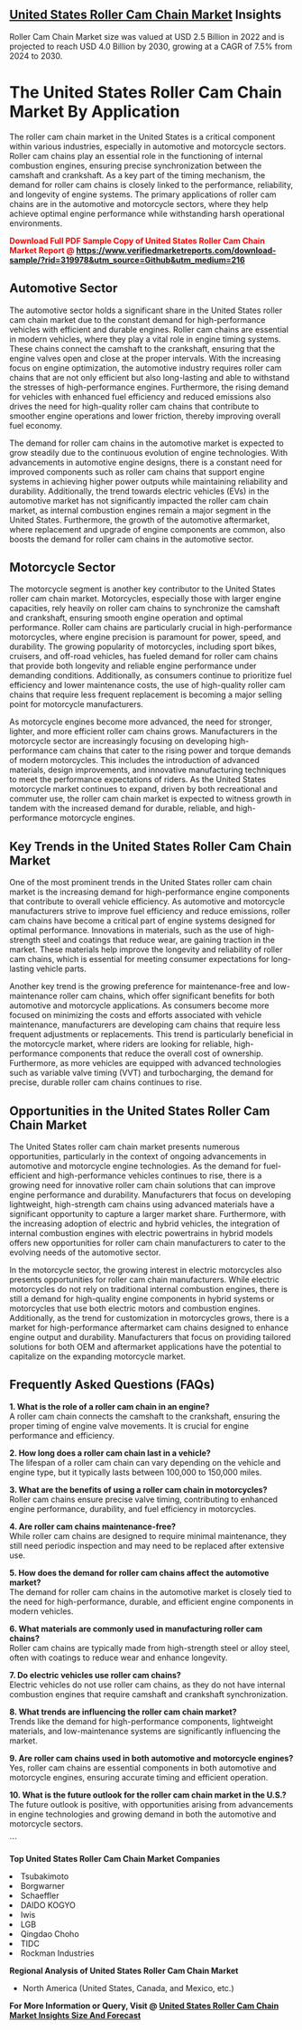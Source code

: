 <h2><a href="https://www.verifiedmarketreports.com/download-sample/?rid=319978&amp;utm_source=Github&amp;utm_medium=216" target="_blank">United States Roller Cam Chain Market</a> Insights</h2><p>Roller Cam Chain Market size was valued at USD 2.5 Billion in 2022 and is projected to reach USD 4.0 Billion by 2030, growing at a CAGR of 7.5% from 2024 to 2030.</p><p><h1>The United States Roller Cam Chain Market By Application</h1><p>The roller cam chain market in the United States is a critical component within various industries, especially in automotive and motorcycle sectors. Roller cam chains play an essential role in the functioning of internal combustion engines, ensuring precise synchronization between the camshaft and crankshaft. As a key part of the timing mechanism, the demand for roller cam chains is closely linked to the performance, reliability, and longevity of engine systems. The primary applications of roller cam chains are in the automotive and motorcycle sectors, where they help achieve optimal engine performance while withstanding harsh operational environments.</p><p><strong><p><span class=""><span style="color: #ff0000;"><strong>Download Full PDF Sample Copy of United States Roller Cam Chain Market Report</strong> @ </span><a href="https://www.verifiedmarketreports.com/download-sample/?rid=319978&amp;utm_source=Github&amp;utm_medium=216" target="_blank">https://www.verifiedmarketreports.com/download-sample/?rid=319978&amp;utm_source=Github&amp;utm_medium=216</a></span></p></strong></p><h2>Automotive Sector</h2><p>The automotive sector holds a significant share in the United States roller cam chain market due to the constant demand for high-performance vehicles with efficient and durable engines. Roller cam chains are essential in modern vehicles, where they play a vital role in engine timing systems. These chains connect the camshaft to the crankshaft, ensuring that the engine valves open and close at the proper intervals. With the increasing focus on engine optimization, the automotive industry requires roller cam chains that are not only efficient but also long-lasting and able to withstand the stresses of high-performance engines. Furthermore, the rising demand for vehicles with enhanced fuel efficiency and reduced emissions also drives the need for high-quality roller cam chains that contribute to smoother engine operations and lower friction, thereby improving overall fuel economy.</p><p>The demand for roller cam chains in the automotive market is expected to grow steadily due to the continuous evolution of engine technologies. With advancements in automotive engine designs, there is a constant need for improved components such as roller cam chains that support engine systems in achieving higher power outputs while maintaining reliability and durability. Additionally, the trend towards electric vehicles (EVs) in the automotive market has not significantly impacted the roller cam chain market, as internal combustion engines remain a major segment in the United States. Furthermore, the growth of the automotive aftermarket, where replacement and upgrade of engine components are common, also boosts the demand for roller cam chains in the automotive sector.</p><h2>Motorcycle Sector</h2><p>The motorcycle segment is another key contributor to the United States roller cam chain market. Motorcycles, especially those with larger engine capacities, rely heavily on roller cam chains to synchronize the camshaft and crankshaft, ensuring smooth engine operation and optimal performance. Roller cam chains are particularly crucial in high-performance motorcycles, where engine precision is paramount for power, speed, and durability. The growing popularity of motorcycles, including sport bikes, cruisers, and off-road vehicles, has fueled demand for roller cam chains that provide both longevity and reliable engine performance under demanding conditions. Additionally, as consumers continue to prioritize fuel efficiency and lower maintenance costs, the use of high-quality roller cam chains that require less frequent replacement is becoming a major selling point for motorcycle manufacturers.</p><p>As motorcycle engines become more advanced, the need for stronger, lighter, and more efficient roller cam chains grows. Manufacturers in the motorcycle sector are increasingly focusing on developing high-performance cam chains that cater to the rising power and torque demands of modern motorcycles. This includes the introduction of advanced materials, design improvements, and innovative manufacturing techniques to meet the performance expectations of riders. As the United States motorcycle market continues to expand, driven by both recreational and commuter use, the roller cam chain market is expected to witness growth in tandem with the increased demand for durable, reliable, and high-performance motorcycle engines.</p><h2>Key Trends in the United States Roller Cam Chain Market</h2><p>One of the most prominent trends in the United States roller cam chain market is the increasing demand for high-performance engine components that contribute to overall vehicle efficiency. As automotive and motorcycle manufacturers strive to improve fuel efficiency and reduce emissions, roller cam chains have become a critical part of engine systems designed for optimal performance. Innovations in materials, such as the use of high-strength steel and coatings that reduce wear, are gaining traction in the market. These materials help improve the longevity and reliability of roller cam chains, which is essential for meeting consumer expectations for long-lasting vehicle parts.</p><p>Another key trend is the growing preference for maintenance-free and low-maintenance roller cam chains, which offer significant benefits for both automotive and motorcycle applications. As consumers become more focused on minimizing the costs and efforts associated with vehicle maintenance, manufacturers are developing cam chains that require less frequent adjustments or replacements. This trend is particularly beneficial in the motorcycle market, where riders are looking for reliable, high-performance components that reduce the overall cost of ownership. Furthermore, as more vehicles are equipped with advanced technologies such as variable valve timing (VVT) and turbocharging, the demand for precise, durable roller cam chains continues to rise.</p><h2>Opportunities in the United States Roller Cam Chain Market</h2><p>The United States roller cam chain market presents numerous opportunities, particularly in the context of ongoing advancements in automotive and motorcycle engine technologies. As the demand for fuel-efficient and high-performance vehicles continues to rise, there is a growing need for innovative roller cam chain solutions that can improve engine performance and durability. Manufacturers that focus on developing lightweight, high-strength cam chains using advanced materials have a significant opportunity to capture a larger market share. Furthermore, with the increasing adoption of electric and hybrid vehicles, the integration of internal combustion engines with electric powertrains in hybrid models offers new opportunities for roller cam chain manufacturers to cater to the evolving needs of the automotive sector.</p><p>In the motorcycle sector, the growing interest in electric motorcycles also presents opportunities for roller cam chain manufacturers. While electric motorcycles do not rely on traditional internal combustion engines, there is still a demand for high-quality engine components in hybrid systems or motorcycles that use both electric motors and combustion engines. Additionally, as the trend for customization in motorcycles grows, there is a market for high-performance aftermarket cam chains designed to enhance engine output and durability. Manufacturers that focus on providing tailored solutions for both OEM and aftermarket applications have the potential to capitalize on the expanding motorcycle market.</p><h2>Frequently Asked Questions (FAQs)</h2><p><strong>1. What is the role of a roller cam chain in an engine?</strong><br> A roller cam chain connects the camshaft to the crankshaft, ensuring the proper timing of engine valve movements. It is crucial for engine performance and efficiency.</p><p><strong>2. How long does a roller cam chain last in a vehicle?</strong><br> The lifespan of a roller cam chain can vary depending on the vehicle and engine type, but it typically lasts between 100,000 to 150,000 miles.</p><p><strong>3. What are the benefits of using a roller cam chain in motorcycles?</strong><br> Roller cam chains ensure precise valve timing, contributing to enhanced engine performance, durability, and fuel efficiency in motorcycles.</p><p><strong>4. Are roller cam chains maintenance-free?</strong><br> While roller cam chains are designed to require minimal maintenance, they still need periodic inspection and may need to be replaced after extensive use.</p><p><strong>5. How does the demand for roller cam chains affect the automotive market?</strong><br> The demand for roller cam chains in the automotive market is closely tied to the need for high-performance, durable, and efficient engine components in modern vehicles.</p><p><strong>6. What materials are commonly used in manufacturing roller cam chains?</strong><br> Roller cam chains are typically made from high-strength steel or alloy steel, often with coatings to reduce wear and enhance longevity.</p><p><strong>7. Do electric vehicles use roller cam chains?</strong><br> Electric vehicles do not use roller cam chains, as they do not have internal combustion engines that require camshaft and crankshaft synchronization.</p><p><strong>8. What trends are influencing the roller cam chain market?</strong><br> Trends like the demand for high-performance components, lightweight materials, and low-maintenance systems are significantly influencing the market.</p><p><strong>9. Are roller cam chains used in both automotive and motorcycle engines?</strong><br> Yes, roller cam chains are essential components in both automotive and motorcycle engines, ensuring accurate timing and efficient operation.</p><p><strong>10. What is the future outlook for the roller cam chain market in the U.S.?</strong><br> The future outlook is positive, with opportunities arising from advancements in engine technologies and growing demand in both the automotive and motorcycle sectors.</p>```</p><p><strong>Top United States Roller Cam Chain Market Companies</strong></p><div data-test-id=""><p><li>Tsubakimoto</li><li> Borgwarner</li><li> Schaeffler</li><li> DAIDO KOGYO</li><li> Iwis</li><li> LGB</li><li> Qingdao Choho</li><li> TIDC</li><li> Rockman Industries</li></p><div><strong>Regional Analysis of&nbsp;United States Roller Cam Chain Market</strong></div><ul><li dir="ltr"><p dir="ltr">North America&nbsp;(United States, Canada, and Mexico, etc.)</p></li></ul><p><strong>For More Information or Query, Visit @&nbsp;</strong><strong><a href="https://www.verifiedmarketreports.com/product/roller-cam-chain-market/?utm_source=Github&amp;utm_medium=216" target="_blank">United States Roller Cam Chain Market Insights Size And Forecast</a></strong></p></div>
